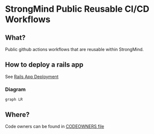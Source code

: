 # StrongMind Public Reusable CI/CD Workflows

## What?

Public github actions workflows that are reusable within StrongMind.


## How to deploy a rails app
See [Rails App Deployment](./docs/rails-app-deployment.md)

### Diagram

```mermaid
graph LR

```

## Where?

Code owners can be found in [CODEOWNERS file](./CODEOWNERS)
